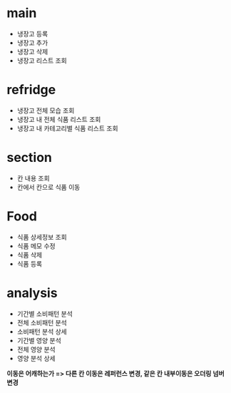 # main
- 냉장고 등록
- 냉장고 추가
- 냉장고 삭제
- 냉장고 리스트 조회

# refridge
- 냉장고 전체 모습 조회
- 냉장고 내 전체 식품 리스트 조회
- 냉장고 내 카테고리별 식품 리스트 조회

# section
- 칸 내용 조회
- 칸에서 칸으로 식품 이동

# Food
- 식품 상세정보 조회
- 식품 메모 수정
- 식품 삭제
- 식품 등록

# analysis
- 기간별 소비패턴 분석
- 전체 소비패턴 분석
- 소비패턴 분석 상세
- 기간별 영양 분석
- 전체 영양 분석
- 영양 분석 상세



**이동은 어캐하는가 => 다른 칸 이동은 레퍼런스 변경, 같은 칸 내부이동은 오더링 넘버 변경** 
